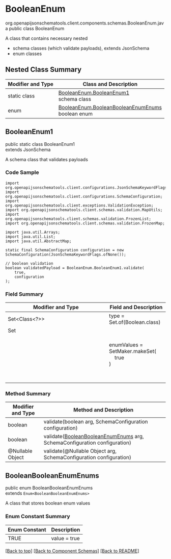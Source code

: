 # BooleanEnum
org.openapijsonschematools.client.components.schemas.BooleanEnum.java
public class BooleanEnum

A class that contains necessary nested
- schema classes (which validate payloads), extends JsonSchema
- enum classes

## Nested Class Summary
| Modifier and Type | Class and Description |
| ----------------- | ---------------------- |
| static class | [BooleanEnum.BooleanEnum1](#booleanenum1)<br> schema class |
| enum | [BooleanEnum.BooleanBooleanEnumEnums](#booleanbooleanenumenums)<br>boolean enum |

## BooleanEnum1
public static class BooleanEnum1<br>
extends JsonSchema

A schema class that validates payloads

### Code Sample
```
import org.openapijsonschematools.client.configurations.JsonSchemaKeywordFlags;
import org.openapijsonschematools.client.configurations.SchemaConfiguration;
import org.openapijsonschematools.client.exceptions.ValidationException;
import org.openapijsonschematools.client.schemas.validation.MapUtils;
import org.openapijsonschematools.client.schemas.validation.FrozenList;
import org.openapijsonschematools.client.schemas.validation.FrozenMap;

import java.util.Arrays;
import java.util.List;
import java.util.AbstractMap;

static final SchemaConfiguration configuration = new SchemaConfiguration(JsonSchemaKeywordFlags.ofNone());

// boolean validation
boolean validatedPayload = BooleanEnum.BooleanEnum1.validate(
    true,
    configuration
);
```

### Field Summary
| Modifier and Type | Field and Description |
| ----------------- | ---------------------- |
| Set<Class<?>> | type = Set.of(Boolean.class) |
| Set<Object> | enumValues = SetMaker.makeSet(<br>&nbsp;&nbsp;&nbsp;&nbsp;true<br>)<br> |

### Method Summary
| Modifier and Type | Method and Description |
| ----------------- | ---------------------- |
| boolean | validate(boolean arg, SchemaConfiguration configuration) |
| boolean | validate([BooleanBooleanEnumEnums](#booleanbooleanenumenums) arg, SchemaConfiguration configuration) |
| @Nullable Object | validate(@Nullable Object arg, SchemaConfiguration configuration) |
## BooleanBooleanEnumEnums
public enum BooleanBooleanEnumEnums<br>
extends `Enum<BooleanBooleanEnumEnums>`

A class that stores boolean enum values

### Enum Constant Summary
| Enum Constant | Description |
| ------------- | ----------- |
| TRUE | value = true |

[[Back to top]](#top) [[Back to Component Schemas]](../../../README.md#Component-Schemas) [[Back to README]](../../../README.md)
